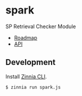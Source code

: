 # spark
SP Retrieval Checker Module

- [Roadmap](https://pl-strflt.notion.site/SPARK-Roadmap-ac729c11c49b409fbec54751d1bc6c8a)
- [API](https://github.com/filecoin-station/spark-api)

## Development

Install [Zinnia CLI](https://github.com/filecoin-station/zinnia).

```bash
$ zinnia run spark.js
```
